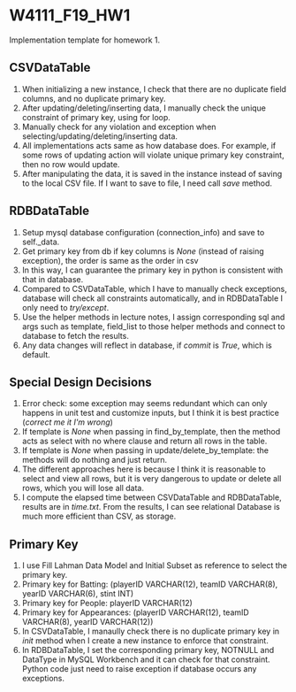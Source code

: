 # W4111_F19_HW1
Implementation template for homework 1.

## CSVDataTable
1. When initializing a new instance, I check that there are no duplicate field columns, and no duplicate primary key.
2. After updating/deleting/inserting data, I manually check the unique constraint of primary key, using for loop.
3. Manually check for any violation and exception when selecting/updating/deleting/inserting data.
4. All implementations acts same as how database does. For example, if some rows of updating action will
violate unique primary key constraint, then no row would update.
5. After manipulating the data, it is saved in the instance instead of saving to the local CSV file. If I want to
save to file, I need call *save* method.

## RDBDataTable
1. Setup mysql database configuration (connection_info) and save to self._data.
2. Get primary key from db if key columns is *None* (instead of raising exception), the order is same as the order in csv
3. In this way, I can guarantee the primary key in python is consistent with that in database.
4. Compared to CSVDataTable, which I have to manually check exceptions, database will check all constraints
automatically, and in RDBDataTable I only need to *try/except*.
5. Use the helper methods in lecture notes, I assign corresponding sql and args such as template, field_list
to those helper methods and connect to database to fetch the results.
6. Any data changes will reflect in database, if *commit* is *True*, which is default.

## Special Design Decisions
1. Error check: some exception may seems redundant which can only happens in unit test and customize inputs, but I think it is best practice (*correct me it I'm wrong*)
2. If template is *None* when passing in find_by_template, then the method acts as select with no where clause and return all rows in the table.
3. If template is *None* when passing in update/delete_by_template: the methods will do nothing and just return.
4. The different approaches here is because I think it is reasonable to select and view all rows, but it is very dangerous to update or delete all rows, 
which you will lose all data.
5. I compute the elapsed time between CSVDataTable and RDBDataTable, results are in *time.txt*. From the results,
I can see relational Database is much more efficient than CSV, as storage.

## Primary Key
1. I use Fill Lahman Data Model and Initial Subset as reference to select the primary key.
2. Primary key for Batting: (playerID VARCHAR(12), teamID VARCHAR(8), yearID VARCHAR(6), stint INT)
3. Primary key for People: playerID VARCHAR(12)
4. Primary key for Appearances: (playerID VARCHAR(12), teamID VARCHAR(8), yearID VARCHAR(12))
5. In CSVDataTable, I manaully check there is no duplicate primary key in *init* method when I create a new instance to  enforce that constraint.
6. In RDBDataTable, I set the corresponding primary key, NOTNULL and DataType in MySQL Workbench and it can check for that constraint. Python code just need to raise exception if database occurs any exceptions. 